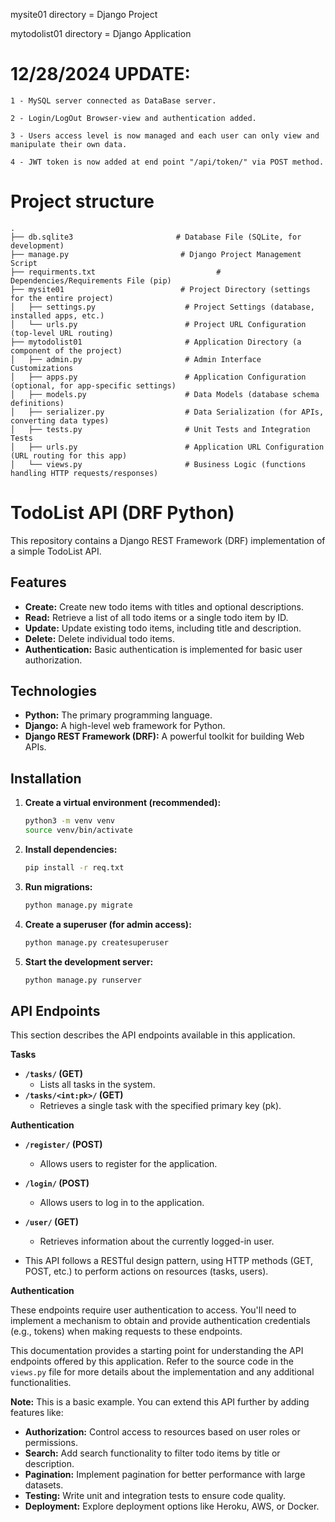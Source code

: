 mysite01 directory = Django Project

mytodolist01 directory = Django Application

# 12/28/2024 UPDATE:

    1 - MySQL server connected as DataBase server.
    
    2 - Login/LogOut Browser-view and authentication added.
    
    3 - Users access level is now managed and each user can only view and manipulate their own data.
    
    4 - JWT token is now added at end point "/api/token/" via POST method.
    

# Project structure
```
.
├── db.sqlite3                       # Database File (SQLite, for development)
├── manage.py                         # Django Project Management Script
├── requirments.txt                           # Dependencies/Requirements File (pip)
├── mysite01                          # Project Directory (settings for the entire project)
│   ├── settings.py                    # Project Settings (database, installed apps, etc.)
│   └── urls.py                        # Project URL Configuration (top-level URL routing)
├── mytodolist01                       # Application Directory (a component of the project)
│   ├── admin.py                       # Admin Interface Customizations
│   ├── apps.py                        # Application Configuration (optional, for app-specific settings)
│   ├── models.py                      # Data Models (database schema definitions)
│   ├── serializer.py                  # Data Serialization (for APIs, converting data types)
│   ├── tests.py                       # Unit Tests and Integration Tests
│   ├── urls.py                        # Application URL Configuration (URL routing for this app)
│   └── views.py                       # Business Logic (functions handling HTTP requests/responses)
```

# TodoList API (DRF Python)

This repository contains a Django REST Framework (DRF) implementation of a simple TodoList API.

## Features

* **Create:** Create new todo items with titles and optional descriptions.
* **Read:** Retrieve a list of all todo items or a single todo item by ID.
* **Update:** Update existing todo items, including title and description.
* **Delete:** Delete individual todo items.
* **Authentication:** Basic authentication is implemented for basic user authorization.

## Technologies

* **Python:** The primary programming language.
* **Django:** A high-level web framework for Python.
* **Django REST Framework (DRF):** A powerful toolkit for building Web APIs.

## Installation
1.  **Create a virtual environment (recommended):**

    ```bash
    python3 -m venv venv
    source venv/bin/activate 
    ```

2.  **Install dependencies:**

    ```bash
    pip install -r req.txt
    ```

3.  **Run migrations:**

    ```bash
    python manage.py migrate
    ```

4.  **Create a superuser (for admin access):**

    ```bash
    python manage.py createsuperuser
    ```

5.  **Start the development server:**

    ```bash
    python manage.py runserver 
    ```



## API Endpoints

This section describes the API endpoints available in this application.

**Tasks**

* **`/tasks/` (GET)**
    * Lists all tasks in the system.
* **`/tasks/<int:pk>/` (GET)**
    * Retrieves a single task with the specified primary key (pk).

**Authentication**

* **`/register/` (POST)**
    * Allows users to register for the application.
* **`/login/` (POST)**
    * Allows users to log in to the application.
* **`/user/` (GET)**
    * Retrieves information about the currently logged-in user.

* This API follows a RESTful design pattern, using HTTP methods (GET, POST, etc.) to perform actions on resources (tasks, users).

**Authentication**

These endpoints require user authentication to access. You'll need to implement a mechanism to obtain and provide authentication credentials (e.g., tokens) when making requests to these endpoints.

This documentation provides a starting point for understanding the API endpoints offered by this application. Refer to the source code in the `views.py` file for more details about the implementation and any additional functionalities.


**Note:** This is a basic example. You can extend this API further by adding features like:

  * **Authorization:** Control access to resources based on user roles or permissions.
  * **Search:** Add search functionality to filter todo items by title or description.
  * **Pagination:** Implement pagination for better performance with large datasets.
  * **Testing:** Write unit and integration tests to ensure code quality.
  * **Deployment:** Explore deployment options like Heroku, AWS, or Docker.
